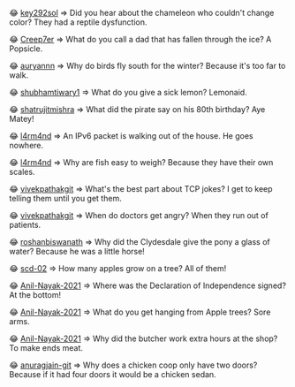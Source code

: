 😂 [key292sol](https://github.com/key292sol)  => Did you hear about the chameleon who couldn't change color? They had a reptile dysfunction.

 😂 [Creep7er](https://github.com/Creep7er)  => What do you call a dad that has fallen through the ice? A Popsicle.

 😂 [auryannn](https://github.com/auryannn)  => Why do birds fly south for the winter? Because it's too far to walk.

 😂 [shubhamtiwary1](https://github.com/shubhamtiwary1)  => What do you give a sick lemon? Lemonaid.

 😂 [shatrujitmishra](https://github.com/shatrujitmishra)  => What did the pirate say on his 80th birthday? Aye Matey!

 😂 [l4rm4nd](https://github.com/l4rm4nd)  => An IPv6 packet is walking out of the house. He goes nowhere.

 😂 [l4rm4nd](https://github.com/l4rm4nd)  => Why are fish easy to weigh? Because they have their own scales.

 😂 [vivekpathakgit](https://github.com/vivekpathakgit)  => What's the best part about TCP jokes? I get to keep telling them until you get them.

 😂 [vivekpathakgit](https://github.com/vivekpathakgit)  => When do doctors get angry? When they run out of patients.

 😂 [roshanbiswanath](https://github.com/roshanbiswanath)  => Why did the Clydesdale give the pony a glass of water? Because he was a little horse!

 😂 [scd-02](https://github.com/scd-02)  => How many apples grow on a tree? All of them!

 😂 [Anil-Nayak-2021](https://github.com/Anil-Nayak-2021)  => Where was the Declaration of Independence signed? At the bottom! 

 😂 [Anil-Nayak-2021](https://github.com/Anil-Nayak-2021)  => What do you get hanging from Apple trees? Sore arms.

 😂 [Anil-Nayak-2021](https://github.com/Anil-Nayak-2021)  => Why did the butcher work extra hours at the shop? To make ends meat.

 😂 [anuragjain-git](https://github.com/anuragjain-git)  => Why does a chicken coop only have two doors? Because if it had four doors it would be a chicken sedan.
